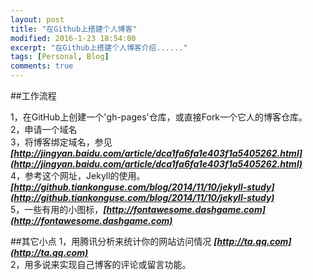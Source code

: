 ```yaml
---
layout: post
title: "在Github上搭建个人博客"
modified: 2016-1-23 18:54:00
excerpt: "在Github上搭建个人博客介绍......"
tags: [Personal, Blog]
comments: true
---  
```


##工作流程 

1，在GitHub上创建一个'gh-pages'仓库，或直接Fork一个它人的博客仓库。   
2，申请一个域名   
3，将博客绑定域名，参见  ___[http://jingyan.baidu.com/article/dca1fa6fa1e403f1a5405262.html](http://jingyan.baidu.com/article/dca1fa6fa1e403f1a5405262.html)___    
4，参考这个网址，Jekyll的使用。 ___[http://github.tiankonguse.com/blog/2014/11/10/jekyll-study](http://github.tiankonguse.com/blog/2014/11/10/jekyll-study)___  
5，一些有用的小图标，___[http://fontawesome.dashgame.com](http://fontawesome.dashgame.com)___


##其它小点
1，用腾讯分析来统计你的网站访问情况   ___[http://ta.qq.com](http://ta.qq.com)___    
2，用多说来实现自己博客的评论或留言功能。
